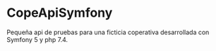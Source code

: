 # CopeApiSymfony
Pequeña api de pruebas para una ficticia coperativa desarrollada con Symfony 5 y php 7.4.
